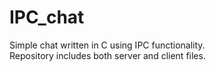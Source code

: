 # IPC_chat
Simple chat written in C using IPC functionality.<br>
Repository includes both server and client files.<br>
